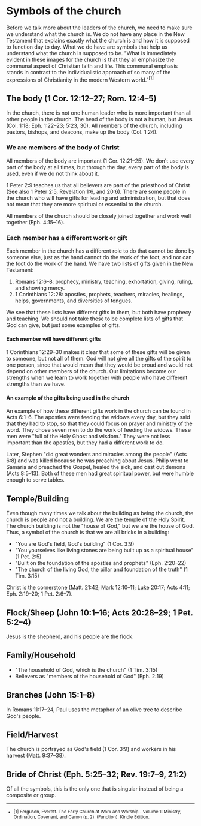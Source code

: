 # Symbols of the church

Before we talk more about the leaders of the church, we need to make sure we understand what the church is. We do not have any place in the New Testament that explains exactly what the church is and how it is supposed to function day to day. What we do have are symbols that help us understand what the church is supposed to be. "What is immediately evident in these images for the church is that they all emphasize the communal aspect of Christian faith and life. This communal emphasis stands in contrast to the individualistic approach of so many of the expressions of Christianity in the modern Western world."<sup>[1]</sup>

<!--talk about the universal unity of the church: Ephesians 4:4–5 and John 17:20–23-->

## The body (1 Cor. 12:12–27; Rom. 12:4–5)

In the church, there is not one human leader who is more important than all other people in the church. The head of the body is not a human, but Jesus (Col. 1:18; Eph. 1:22–23; 5:23, 30). All members of the church, including pastors, bishops, and deacons, make up the body (Col. 1:24).

### We are members of the body of Christ

All members of the body are important (1 Cor. 12:21–25). We don't use every part of the body at all times, but through the day, every part of the body is used, even if we do not think about it.

1 Peter 2:9 teaches us that all believers are part of the priesthood of Christ (See also 1 Peter 2:5, Revelation 1:6, and 20:6). There are some people in the church who will have gifts for leading and administration, but that does not mean that they are more spiritual or essential to the church.

All members of the church should be closely joined together and work well together (Eph. 4:15–16).

### Each member has a different work or gift

Each member in the church has a different role to do that cannot be done by someone else, just as the hand cannot do the work of the foot, and nor can the foot do the work of the hand. We have two lists of gifts given in the New Testament:

1. Romans 12:6–8: prophecy, ministry, teaching, exhortation, giving, ruling, and showing mercy.
2. 1 Corinthians 12:28: apostles, prophets, teachers, miracles, healings, helps, governments, and diversities of tongues.

We see that these lists have different gifts in them, but both have prophecy and teaching. We should not take these to be complete lists of gifts that God can give, but just some examples of gifts.

#### Each member will have different gifts

1 Corinthians 12:29–30 makes it clear that some of these gifts will be given to someone, but not all of them. God will not give all the gifts of the spirit to one person, since that would mean that they would be proud and would not depend on other members of the church. Our limitations become our strengths when we learn to work together with people who have different strengths than we have.

#### An example of the gifts being used in the church

An example of how these different gifts work in the church can be found in Acts 6:1–6. The apostles were feeding the widows every day, but they said that they had to stop, so that they could focus on prayer and ministry of the word. They chose seven men to do the work of feeding the widows. These men were "full of the Holy Ghost and wisdom." They were not less important than the apostles, but they had a different work to do.

Later, Stephen "did great wonders and miracles among the people" (Acts 6:8) and was killed because he was preaching about Jesus. Philip went to Samaria and preached the Gospel, healed the sick, and cast out demons (Acts 8:5–13). Both of these men had great spiritual power, but were humble enough to serve tables.

## Temple/Building

Even though many times we talk about the building as being the church, the church is people and not a building. We are the temple of the Holy Spirit. The church building is not the "house of God," but we are the house of God. Thus, a symbol of the church is that we are all bricks in a building:

- "You are God's field, God's building" (1 Cor. 3:9)
- "You yourselves like living stones are being built up as a spiritual house" (1 Pet. 2:5)
- "Built on the foundation of the apostles and prophets" (Eph. 2:20–22)
- "The church of the living God, the pillar and foundation of the truth" (1 Tim. 3:15)

Christ is the cornerstone (Matt. 21:42; Mark 12:10–11; Luke 20:17; Acts 4:11; Eph. 2:19–20; 1 Pet. 2:6–7).

## Flock/Sheep (John 10:1–16; Acts 20:28–29; 1 Pet. 5:2–4)

Jesus is the shepherd, and his people are the flock.

## Family/Household

- "The household of God, which is the church" (1 Tim. 3:15)
- Believers as "members of the household of God" (Eph. 2:19)

## Branches (John 15:1–8)

In Romans 11:17–24, Paul uses the metaphor of an olive tree to describe God's people.

## Field/Harvest

The church is portrayed as God's field (1 Cor. 3:9) and workers in his harvest (Matt. 9:37–38).

## Bride of Christ (Eph. 5:25–32; Rev. 19:7–9, 21:2)

Of all the symbols, this is the only one that is singular instead of being a composite or group.

---

<small>

- [1] Ferguson, Everett. The Early Church at Work and Worship - Volume 1: Ministry, Ordination, Covenant, and Canon (p. 2). (Function). Kindle Edition.

</small>
